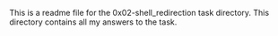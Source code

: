 This is a readme file for the 0x02-shell_redirection task directory. This directory contains all my answers to the task.
